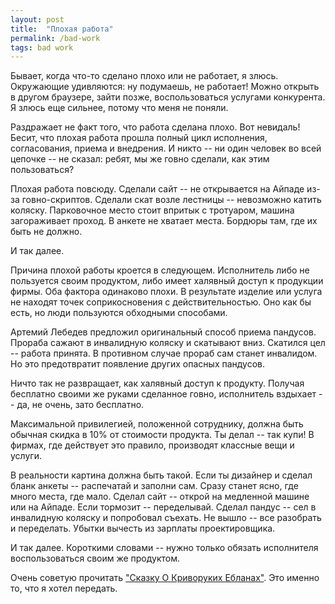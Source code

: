```yaml
---
layout: post
title:  "Плохая работа"
permalink: /bad-work
tags: bad work
---
```


Бывает, когда что-то сделано плохо или не работает, я злюсь. Окружающие
удивляются: ну подумаешь, не работает! Можно открыть в другом браузере, зайти
позже, воспользоваться услугами конкурента. Я злюсь еще сильнее, потому что меня
не поняли.

Раздражает не факт того, что работа сделана плохо. Вот невидаль! Бесит, что
плохая работа прошла полный цикл исполнения, согласования, приема и внедрения. И
никто -- ни один человек во всей цепочке -- не сказал: ребят, мы же говно
сделали, как этим пользоваться?

Плохая работа повсюду. Сделали сайт -- не открывается на Айпаде из-за
говно-скриптов. Сделали скат возле лестницы -- невозможно катить
коляску. Парковочное место стоит впритык с тротуаром, машина загораживает
проход. В анкете не хватает места. Бордюры там, где их быть не должно.

И так далее.

Причина плохой работы кроется в следующем. Исполнитель либо не пользуется своим
продуктом, либо имеет халявный доступ к продукции фирмы. Оба фактора одинаково
плохи. В результате изделие или услуга не находят точек соприкосновения с
действительностью. Оно как бы есть, но люди пользуются обходными способами.

Артемий Лебедев предложил оригинальный способ приема пандусов. Прораба сажают в
инвалидную коляску и скатывают вниз. Скатился цел -- работа принята. В противном
случае прораб сам станет инвалидом. Но это предотвратит появление других опасных
пандусов.

Ничто так не развращает, как халявный доступ к продукту. Получая бесплатно
своими же руками сделанное говно, исполнитель вздыхает -- да, не очень, зато
бесплатно.

Максимальной привилегией, положенной сотруднику, должна быть обычная скидка в
10% от стоимости продукта. Ты делал -- так купи! В фирмах, где действует это
правило, производят классные вещи и услуги.

В реальности картина должна быть такой. Если ты дизайнер и сделал бланк анкеты
-- распечатай и заполни сам. Сразу станет ясно, где много места, где
мало. Сделал сайт -- открой на медленной машине или на Айпаде. Если тормозит --
переделывай. Сделал пандус -- сел в инвалидную коляску и попробовал съехать. Не
вышло -- все разобрать и переделать. Убытки вычесть из зарплаты проектировщика.

И так далее. Короткими словами -- нужно только обязать исполнителя
воспользоваться своим же продуктом.

Очень советую прочитать ["Сказку О Криворуких Ебланах"][eblany]. Это именно то,
что я хотел передать.

[eblany]: http://nl.livejournal.com/1214265.html
